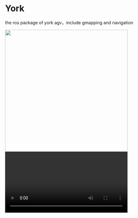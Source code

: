 # York
the ros package of york agv，include gmapping and navigation

<img src="https://github.com/qq44642754a/mechanical-arm/blob/master/serial_test/media/run_service.png" width="400">

<video src="https://github.com/lizjuee/York/blob/master/media/video1.mp4" width="400">

# develop envirenment：
Ubuntu 18.04 + ros melodic(Jetson Nano) 

# sensor：

intel realsense d435

# platform：

York agv

# three package in this demo：
1. hexros (rospackage of york agv)
2. rplidar_ros (launch package of slam A1 lidar)
3. mbot_navigation ( gmapping and navigation package)
4. darknet_ros (identify package use YoloV3)

# Instruction set
```
1.	roslaunch hexros node_vehicle.launch (launch york agv)
2.	roslaunch rplidar rplidar.launch (launch lidar)
3.	roslaunch mbot_navigation gmapping_demo.launch (launch gmapping)
4.	roslaunch mbot_teleop mbot_teleop.launch (control york agv use keyboard)
5.	rosrun map_server map_saver -f test (save map)
6.	roslaunch mbot_navigation nav_cloister_demo.launch (launch navigation)
7.	roslaunch realsense2_camera rs_rgbd.launch (launch realsense)
8.	roslaunch darknet_ros darknet_ros.launch (launch darknet_ros)
```
